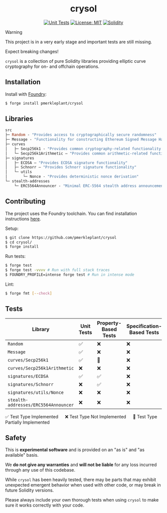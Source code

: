 <div align="center">

<h1>crysol</h1>

<a href="">[![Unit Tests][tests-shield]][tests-shield-url]</a>
<a href="">[![License: MIT][license-shield]][license-shield-url]</a>
<a href="">[![Solidity][solidity-shield]][solidity-shield-url]</a>

</div>

> [!WARNING]
>
> This project is in a very early stage and important tests are still missing.
>
> Expect breaking changes!

`crysol` is a collection of pure Solidity libraries providing elliptic curve cryptography for on- and offchain operations.

## Installation

Install with [Foundry](https://getfoundry.sh/):

```bash
$ forge install pmerkleplant/crysol
```

## Libraries

```ml
src
├─ Random - "Provides access to cryptographically secure randomness"
├─ Message - "Functionality for constructing Ethereum Signed Message Hashes"
├─ curves
│   ├─ Secp256k1 - "Provides common cryptography-related functionality for the secp256k1 elliptic curve"
│   └─ Secp256k1Arithmetic — "Provides common arithmetic-related functionality for the secp256k1 elliptic curve"
├─ signatures
│   ├─ ECDSA — "Provides ECDSA signature functionality"
│   ├─ Schnorr — "Provides Schnorr signature functionality"
│   └─ utils
│       └─ Nonce - "Provides deterministic nonce derivation"
└─ stealth-addresses
    └─ ERC5564Announcer - "Minimal ERC-5564 stealth address announcement contract and interface"
```

## Contributing

The project uses the Foundry toolchain. You can find installation instructions [here](https://getfoundry.sh/).

Setup:

```bash
$ git clone https://github.com/pmerkleplant/crysol
$ cd crysol/
$ forge install
```

Run tests:

```bash
$ forge test
$ forge test -vvvv # Run with full stack traces
$ FOUNDRY_PROFILE=intense forge test # Run in intense mode
```

Lint:

```bash
$ forge fmt [--check]
```

## Tests

| **Library**                              | **Unit Tests** | **Property-Based Tests** | **Specification-Based Tests** |
| ---------------------------------------- | -------------- | ------------------------ | ----------------------------- |
| `Random`                                 | ✅              | ❌                        | ❌                             |
| `Message`                                | ✅              | ❌                        | ❌                             |
| `curves/Secp256k1`                       | ✅              | 🚧                        | ❌                             |
| `curves/Secp256k1Arithmetic`             | ❌              | ❌                        | ❌                             |
| `signatures/ECDSA`                       | ✅              | ✅                        | ❌                             |
| `signatures/Schnorr`                     | ❌              | ✅                        | ❌                             |
| `signatures/utils/Nonce`                 | ❌              | ❌                        | ❌                             |
| `stealth-addresses/ERC5564Announcer`     | ❌              | ❌                        | ❌                             |

✅ Test Type Implemented &emsp; ❌ Test Type Not Implemented &emsp; 🚧 Test Type Partially Implemented

## Safety

This is **experimental software** and is provided on an "as is" and "as available" basis.

We **do not give any warranties** and **will not be liable** for any loss incurred through any use of this codebase.

While `crysol` has been heavily tested, there may be parts that may exhibit unexpected emergent behavior when used with other code, or may break in future Solidity versions.

Please always include your own thorough tests when using `crysol` to make sure it works correctly with your code.

<!--- Shields -->
[tests-shield]: https://github.com/pmerkleplant/crysol/actions/workflows/unit-tests.yml/badge.svg
[tests-shield-url]: https://github.com/pmerkleplant/crysol/actions/workflows/unit-tests.yml
[license-shield]: https://img.shields.io/badge/License-MIT-yellow.svg
[license-shield-url]: https://opensource.org/licenses/MIT
[solidity-shield]: https://img.shields.io/badge/solidity-%3E=0.8.16%20%3C=0.8.23-aa6746
[solidity-shield-url]: https://github.com/pmerkleplant/crysol/actions/workflows/solc-version-tests.yml
